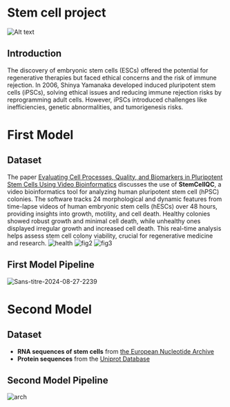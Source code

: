 # Stem cell project
![Alt text](https://bioinformant.com/wp-content/uploads/2017/08/What-are-stem-cells-definition-FEATURE-.jpg)
## Introduction 
The discovery of embryonic stem cells (ESCs) offered the potential for regenerative therapies but faced ethical concerns and the risk of immune rejection. In 2006, Shinya Yamanaka developed induced pluripotent stem cells (iPSCs), solving ethical issues and reducing immune rejection risks by reprogramming adult cells. However, iPSCs introduced challenges like inefficiencies, genetic abnormalities, and tumorigenesis risks.
# First Model 
## Dataset 
The paper [Evaluating Cell Processes, Quality, and Biomarkers in Pluripotent Stem Cells Using Video Bioinformatics](https://pubmed.ncbi.nlm.nih.gov/26848582/) discusses the use of **StemCellQC**, a video bioinformatics tool for analyzing human pluripotent stem cell (hPSC) colonies. The software tracks 24 morphological and dynamic features from time-lapse videos of human embryonic stem cells (hESCs) over 48 hours, providing insights into growth, motility, and cell death. Healthy colonies showed robust growth and minimal cell death, while unhealthy ones displayed irregular growth and increased cell death. This real-time analysis helps assess stem cell colony viability, crucial for regenerative medicine and research.
![health](https://github.com/user-attachments/assets/9f72b6af-988b-4e95-b41f-c6bd5a43be76)
![fig2](https://github.com/user-attachments/assets/dfee8afc-152a-438f-909c-dae6a100e28a)
![fig3](https://github.com/user-attachments/assets/be6c63a8-f391-42db-8baa-94f3edeb2d1c)
## First Model Pipeline
![Sans-titre-2024-08-27-2239](https://github.com/user-attachments/assets/aaaa65bd-f173-4028-8c1a-68456111f564)

# Second Model 
## Dataset 
 - **RNA sequences of stem cells** from [the European Nucleotide Archive](https://www.ebi.ac.uk/ena/browser/view/ERR914288)
 - **Protein sequences** from the [Uniprot Database](https://www.uniprot.org/)
## Second Model Pipeline
![arch](https://github.com/user-attachments/assets/eedfd982-b479-49f0-b446-7b25fe95f125)

